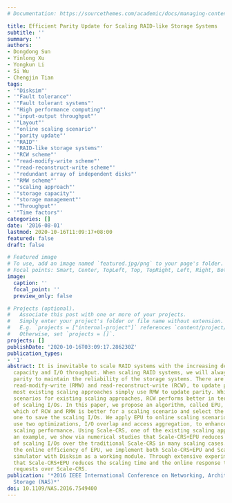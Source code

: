 ```yaml
---
# Documentation: https://sourcethemes.com/academic/docs/managing-content/

title: Efficient Parity Update for Scaling RAID-like Storage Systems
subtitle: ''
summary: ''
authors:
- Dongdong Sun
- Yinlong Xu
- Yongkun Li
- Si Wu
- Chengjin Tian
tags:
- '"Disksim"'
- '"Fault tolerance"'
- '"Fault tolerant systems"'
- '"High performance computing"'
- '"input-output throughput"'
- '"Layout"'
- '"online scaling scenario"'
- '"parity update"'
- '"RAID"'
- '"RAID-like storage systems"'
- '"RCW scheme"'
- '"read-modify-write scheme"'
- '"read-reconstruct-write scheme"'
- '"redundant array of independent disks"'
- '"RMW scheme"'
- '"scaling approach"'
- '"storage capacity"'
- '"storage management"'
- '"Throughput"'
- '"Time factors"'
categories: []
date: '2016-08-01'
lastmod: 2020-10-16T11:09:17+08:00
featured: false
draft: false

# Featured image
# To use, add an image named `featured.jpg/png` to your page's folder.
# Focal points: Smart, Center, TopLeft, Top, TopRight, Left, Right, BottomLeft, Bottom, BottomRight.
image:
  caption: ''
  focal_point: ''
  preview_only: false

# Projects (optional).
#   Associate this post with one or more of your projects.
#   Simply enter your project's folder or file name without extension.
#   E.g. `projects = ["internal-project"]` references `content/project/deep-learning/index.md`.
#   Otherwise, set `projects = []`.
projects: []
publishDate: '2020-10-16T03:09:17.286230Z'
publication_types:
- '1'
abstract: It is inevitable to scale RAID systems with the increasing demand of storage
  capacity and I/O throughput. When scaling RAID systems, we will always need to update
  parity to maintain the reliability of the storage systems. There are two schemes,
  read-modify-write (RMW) and read-reconstruct-write (RCW), to update parity. However
  most existing scaling approaches simply use RMW to update parity. While in many
  scenarios for existing scaling approaches, RCW performs better in terms of the number
  of scaling I/Os. In this paper, we propose an algorithm, called EPU, to analyze
  which of RCW and RMW is better for a scaling scenario and select the more efficient
  one to save the scaling I/Os. We apply EPU to online scaling scenarios and further
  use two optimizations, I/O overlap and access aggregation, to enhance the online
  scaling performance. Using Scale-CRS, one of the existing scaling approaches, as
  an example, we show via numerical studies that Scale-CRS+EPU reduces the amount
  of scaling I/Os over the traditional Scale-CRS in many scaling cases. To justify
  the online efficiency of EPU, we implement both Scale-CRS+EPU and Scale-CRS in a
  simulator with Disksim as a working module. Through extensive experiments, we show
  that Scale-CRS+EPU reduces the scaling time and the online response time of user
  requests over Scale-CRS.
publication: '*2016 IEEE International Conference on Networking, Architecture and
  Storage (NAS)*'
doi: 10.1109/NAS.2016.7549400
---
```

